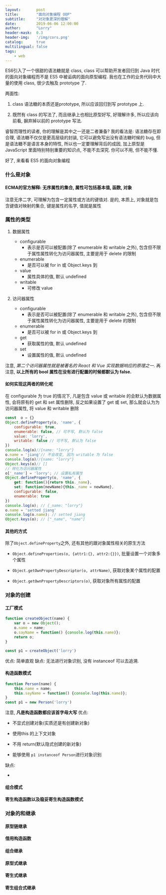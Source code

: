 ```yaml
---
layout:       post
title:        "面向对象编程 OOP"
subtitle:     "对对象更深的理解"
date:         2019-06-06 12:00:00
author:       "Lorry"
header-mask:  0.3
header-img:   '/img/cors.png'
catalog:      true
multilingual: false
tags:
    - web
---
```

ES6引入了一个很甜的语法糖就是 class, class 可以帮助开发者回归到 Java 时代的面向对象编程而不是 ES5 中被诟病的面向原型编程. 我也在工作的业务代码中大量的使用 class, 很少去触及 prototype 了.

两面性:

1. class 语法糖的本质还是prototype, 所以应该回归到写 prototype 上.

2. 既然有 class 的写法了, 而且继承上也相比原型好写, 好理解许多, 所以应该向前看, 摒弃掉以前的 prototype 写法.

睿智而理性的读者, 你的理解是其中之一还是二者兼备?
我的看法是: 语法糖存在即合理, 语法糖不仅仅是更高层级的封装, 它可以避免写出没有语法糖时候的 bug, 但是语法糖不是语言本身的特性, 所以也一定要理解背后的成因, 加上原型是 JavaScript 里面特别特别重要的知识点, 不能不去深究. 你可以不用, 但不能不懂.

好了, 来看看 ES5 的面向对象编程

### 什么是对象

#### ECMA的官方解释: 无序属性的集合, 属性可包括基本值, 函数, 对象

注意无序二字, 可理解为包含一定属性或方法的键值对. 是的, 本质上, 对象就是包含键值对映射的集合, 键是属性的名字, 值就是属性

### 属性的类型

1. 数据属性
    - configurable
        - 表示是否可以被配置(除了 enumerable 和 writable 之外), 包含但不限于属性属性转化为访问器属性, 主要是用于 delete 的限制
    - enumerable
        - 是否可以被 for in 或 Object.keys 到
    - value
        - 属性具体的值, 默认 undefined
    - writable
        - 可修改 value

2. 访问器属性
    - configurable
        - 表示是否可以被配置(除了 enumerable 和 writable 之外), 包含但不限于属性属性转化为访问器属性, 主要是用于 delete 的限制
    - enumerable
        - 是否可以被 for in 或 Object.keys 到
    - get
        - 获取属性的值, 默认 undefined
    - set
        - 设置属性的值, 默认 undefined

注意, *第二个访问器属性就是被著名的 React 和 Vue 实现数据响应的原理之一.*
再注意, **以上所有的 bool 属性在没有进行配置的时候都默认为 false.**

#### 如何实现这两者的转化呢

在 configurable 为 true 的情况下, 凡是包含 value 或 writable 的会默认为数据属性, 会将原有的 get 和 set 属性删除, 反之如果设置了 get 或 set, 那么就会认为为访问器属性, 将 value 和 writable 删除

```js
const  o = {}
Object.defineProperty(o, 'name', {
    configurable: true,
    enumerable: false, // 可不写, 默认为 false
    value: 'lorry',
    writable: false // 可不写, 默认为 false
})
console.log(o)//{name: "lorry"}
o.name = 'jiang'// 不会改变, 因为 writable 为 false
console.log(o)//{name: "lorry"}
Object.keys(o)// []
// 转化为访问器属性
o['_name'] = 'lorry'; // 设置私有属性
Object.defineProperty(o, 'name', {
    get: function(){return this._name},
    set: function(newName){this._name = newName},
    configurable: false,
    enumerable: true
})
console.log(o); // {_name: "lorry"}
o.name = 'setted jiang'
console.log(o.name); // setted jiang
Object.keys(o); // ["_name", "name"]
```

#### 其他的方式

除了`Object.defineProperty`之外, 还有其他的跟对象属性相关的原生方法

- `Object.defineProperties(o, {attr1:{}, attr2:{}})`, 批量设置一个对象多个属性

- `Object.getOwnPropertyDescriptor(o, attrName)`, 获取对象某个属性的配置

- `Object.getOwnPropertyDescriptors(o)`, 获取对象所有属性的配置

### 对象的创建

#### 工厂模式

```js
function createObject(name) {
    var o = new Object();
    o.name = name;
    o.sayName = function() {console.log(this.name)};
    return o;
}

const p1 = createObject('lorry')
```

优点: 简单直观
缺点: 无法进行对象识别, 没有 instanceof 可以去追溯.

#### 构造函数模式

```js
function Person(name) {
    this.name = name;
    this.sayName = function() {console.log(this.name)};
}
const p1 = new Person('lorry')
```
注意, **凡是构造函数都应该首字母大写**
优点:

- 不显式创建对象(实质还是有创建新对象)

- 使用this 的上下文对象

- 不用 return(默认隐式创建的新对象)

- 能够使用 `p1 instanceof Person`进行对象识别

缺点: 

- 

#### 组合模式

#### 寄生构造函数以及稳妥寄生构造函数模式

### 对象的和继承

#### 原型链继承

#### 借用构造函数

#### 组合继承

#### 原型式继承

#### 寄生式继承

#### 寄生组合式继承
